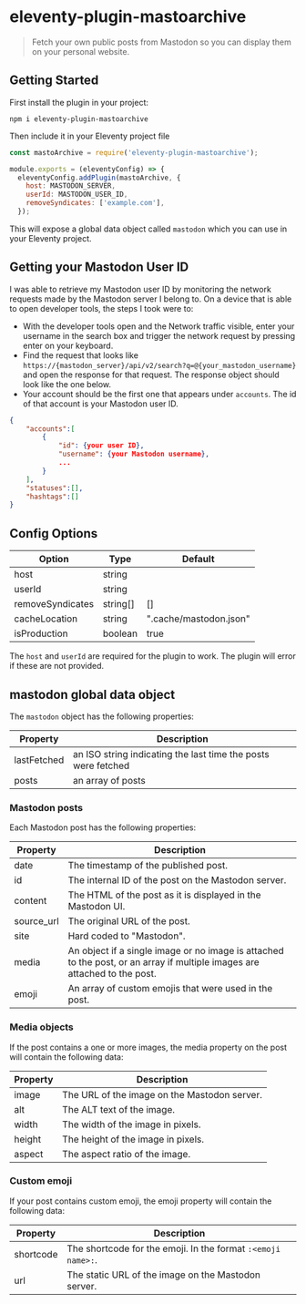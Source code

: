 # eleventy-plugin-mastoarchive

> Fetch your own public posts from Mastodon so you can display them on your personal website.

## Getting Started

First install the plugin in your project:

```shell
npm i eleventy-plugin-mastoarchive
```

Then include it in your Eleventy project file

```js
const mastoArchive = require('eleventy-plugin-mastoarchive');

module.exports = (eleventyConfig) => {
  eleventyConfig.addPlugin(mastoArchive, {
    host: MASTODON_SERVER,
    userId: MASTODON_USER_ID,
    removeSyndicates: ['example.com'],
  });
```

This will expose a global data object called `mastodon` which you can use in your Eleventy project.

## Getting your Mastodon User ID

I was able to retrieve my Mastodon user ID by monitoring the network requests made by the Mastodon server I belong to. On a device that is able to open developer tools, the steps I took were to:

- With the developer tools open and the Network traffic visible, enter your username in the search box and trigger the network request by pressing enter on your keyboard.
- Find the request that looks like `https://{mastodon_server}/api/v2/search?q=@{your_mastodon_username}` and open the response for that request. The response object should look like the one below.
- Your account should be the first one that appears under `accounts`. The id of that account is your Mastodon user ID.

```json
{
    "accounts":[
        {
            "id": {your user ID},
            "username": {your Mastodon username},
            ...
        }
    ],
    "statuses":[],
    "hashtags":[]
}
```

## Config Options

| Option           | Type     | Default                |
| ---------------- | -------- | ---------------------- |
| host             | string   |                        |
| userId           | string   |                        |
| removeSyndicates | string[] | []                     |
| cacheLocation    | string   | ".cache/mastodon.json" |
| isProduction     | boolean  | true                   |

The `host` and `userId` are required for the plugin to work. The plugin will error if these are not provided.

## mastodon global data object

The `mastodon` object has the following properties:

| Property    | Description                                                   |
| ----------- | ------------------------------------------------------------- |
| lastFetched | an ISO string indicating the last time the posts were fetched |
| posts       | an array of posts                                             |

### Mastodon posts

Each Mastodon post has the following properties:

| Property   | Description                                                                                                               |
| ---------- | ------------------------------------------------------------------------------------------------------------------------- |
| date       | The timestamp of the published post.                                                                                      |
| id         | The internal ID of the post on the Mastodon server.                                                                       |
| content    | The HTML of the post as it is displayed in the Mastodon UI.                                                               |
| source_url | The original URL of the post.                                                                                             |
| site       | Hard coded to "Mastodon".                                                                                                 |
| media      | An object if a single image or no image is attached to the post, or an array if multiple images are attached to the post. |
| emoji      | An array of custom emojis that were used in the post.                                                                     |

### Media objects

If the post contains a one or more images, the media property on the post will contain the following data:

| Property | Description                                  |
| -------- | -------------------------------------------- |
| image    | The URL of the image on the Mastodon server. |
| alt      | The ALT text of the image.                   |
| width    | The width of the image in pixels.            |
| height   | The height of the image in pixels.           |
| aspect   | The aspect ratio of the image.               |

### Custom emoji

If your post contains custom emoji, the emoji property will contain the following data:

| Property  | Description                                                  |
| --------- | ------------------------------------------------------------ |
| shortcode | The shortcode for the emoji. In the format `:<emoji name>:`. |
| url       | The static URL of the image on the Mastodon server.          |
